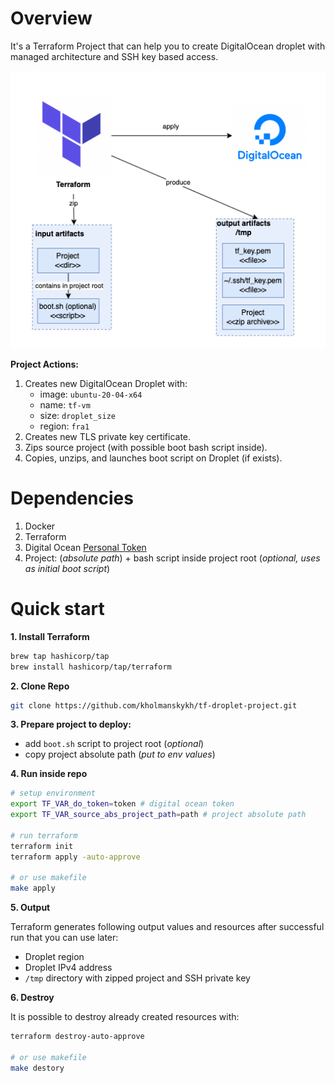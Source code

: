 # Overview
It's a Terraform Project that can help you to create DigitalOcean droplet with managed architecture and SSH key based 
access.

![](diagram.png)

**Project Actions:**
1. Creates new DigitalOcean Droplet with:
   - image: `ubuntu-20-04-x64`
   - name: `tf-vm`
   - size: `droplet_size`
   - region: `fra1`
2. Creates new TLS private key certificate.
3. Zips source project (with possible boot bash script inside).
4. Copies, unzips, and launches boot script on Droplet (if exists).

# Dependencies
1. Docker
2. Terraform
3. Digital Ocean [Personal Token](https://docs.digitalocean.com/reference/api/create-personal-access-token/)
4. Project: (_absolute path_) + bash script inside project root (_optional, uses as initial boot script_)

# Quick start
**1. Install Terraform**
```bash
brew tap hashicorp/tap
brew install hashicorp/tap/terraform
```

**2. Clone Repo**
```bash
git clone https://github.com/kholmanskykh/tf-droplet-project.git
```

**3. Prepare project to deploy:** 
   - add `boot.sh` script to project root (_optional_)
   - copy project absolute path (_put to env values_)

**4. Run inside repo**
```bash
# setup environment
export TF_VAR_do_token=token # digital ocean token
export TF_VAR_source_abs_project_path=path # project absolute path

# run terraform
terraform init
terraform apply -auto-approve

# or use makefile
make apply
```

**5. Output**

Terraform generates following output values and resources after successful run that you can use later:
- Droplet region
- Droplet IPv4 address
- `/tmp` directory with zipped project and SSH private key

**6. Destroy**

It is possible to destroy already created resources with:
```bash
terraform destroy-auto-approve

# or use makefile
make destory
```